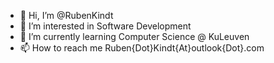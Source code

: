 - 👋 Hi, I’m @RubenKindt
- 👀 I’m interested in Software Development
- 🌱 I’m currently learning Computer Science @ KuLeuven
- 📫 How to reach me Ruben{Dot}Kindt{At}outlook{Dot}.com


